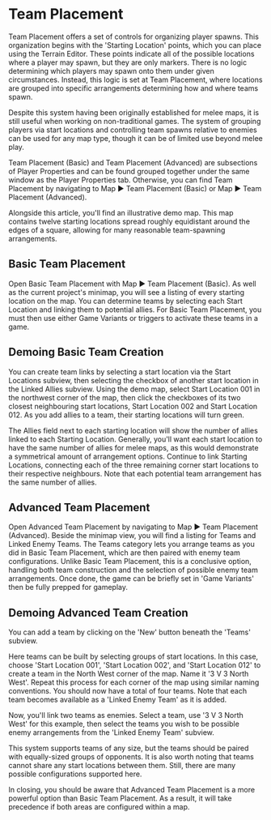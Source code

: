 # Team Placement

Team Placement offers a set of controls for organizing player spawns. This organization begins with the 'Starting Location' points, which you can place using the Terrain Editor. These points indicate all of the possible locations where a player may spawn, but they are only markers. There is no logic determining which players may spawn onto them under given circumstances. Instead, this logic is set at Team Placement, where locations are grouped into specific arrangements determining how and where teams spawn.

Despite this system having been originally established for melee maps, it is still useful when working on non-traditional games. The system of grouping players via start locations and controlling team spawns relative to enemies can be used for any map type, though it can be of limited use beyond melee play.

Team Placement (Basic) and Team Placement (Advanced) are subsections of Player Properties and can be found grouped together under the same window as the Player Properties tab. Otherwise, you can find Team Placement by navigating to Map ▶︎ Team Placement (Basic) or Map ▶︎ Team Placement (Advanced).

Alongside this article, you'll find an illustrative demo map. This map contains twelve starting locations spread roughly equidistant around the edges of a square, allowing for many reasonable team-spawning arrangements.

## Basic Team Placement

Open Basic Team Placement with Map ▶︎ Team Placement (Basic). As well as the current project's minimap, you will see a listing of every starting location on the map. You can determine teams by selecting each Start Location and linking them to potential allies. For Basic Team Placement, you must then use either Game Variants or triggers to activate these teams in a game.

## Demoing Basic Team Creation

You can create team links by selecting a start location via the Start Locations subview, then selecting the checkbox of another start location in the Linked Allies subview. Using the demo map, select Start Location 001 in the northwest corner of the map, then click the checkboxes of its two closest neighbouring start locations, Start Location 002 and Start Location 012. As you add allies to a team, their starting locations will turn green.

The Allies field next to each starting location will show the number of allies linked to each Starting Location. Generally, you'll want each start location to have the same number of allies for melee maps, as this would demonstrate a symmetrical amount of arrangement options. Continue to link Starting Locations, connecting each of the three remaining corner start locations to their respective neighbours. Note that each potential team arrangement has the same number of allies.

## Advanced Team Placement

Open Advanced Team Placement by navigating to Map ▶︎ Team Placement (Advanced). Beside the minimap view, you will find a listing for Teams and Linked Enemy Teams. The Teams category lets you arrange teams as you did in Basic Team Placement, which are then paired with enemy team configurations. Unlike Basic Team Placement, this is a conclusive option, handling both team construction and the selection of possible enemy team arrangements. Once done, the game can be briefly set in 'Game Variants' then be fully prepped for gameplay.

## Demoing Advanced Team Creation

You can add a team by clicking on the 'New' button beneath the 'Teams' subview.

Here teams can be built by selecting groups of start locations. In this case, choose 'Start Location 001', 'Start Location 002', and 'Start Location 012' to create a team in the North West corner of the map. Name it '3 V 3 North West'. Repeat this process for each corner of the map using similar naming conventions. You should now have a total of four teams. Note that each team becomes available as a 'Linked Enemy Team' as it is added.

Now, you'll link two teams as enemies. Select a team, use '3 V 3 North West' for this example, then select the teams you wish to be possible enemy arrangements from the 'Linked Enemy Team' subview.

This system supports teams of any size, but the teams should be paired with equally-sized groups of opponents. It is also worth noting that teams cannot share any start locations between them. Still, there are many possible configurations supported here.

In closing, you should be aware that Advanced Team Placement is a more powerful option than Basic Team Placement. As a result, it will take precedence if both areas are configured within a map.

